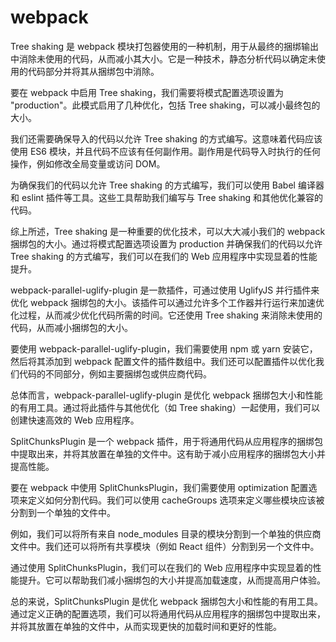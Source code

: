 # webpack

Tree shaking 是 webpack 模块打包器使用的一种机制，用于从最终的捆绑输出中消除未使用的代码，从而减小其大小。它是一种技术，静态分析代码以确定未使用的代码部分并将其从捆绑包中消除。

要在 webpack 中启用 Tree shaking，我们需要将模式配置选项设置为 "production"。此模式启用了几种优化，包括 Tree shaking，可以减小最终包的大小。

我们还需要确保导入的代码以允许 Tree shaking 的方式编写。这意味着代码应该使用 ES6 模块，并且代码不应该有任何副作用。副作用是代码导入时执行的任何操作，例如修改全局变量或访问 DOM。

为确保我们的代码以允许 Tree shaking 的方式编写，我们可以使用 Babel 编译器和 eslint 插件等工具。这些工具帮助我们编写与 Tree shaking 和其他优化兼容的代码。

综上所述，Tree shaking 是一种重要的优化技术，可以大大减小我们的 webpack 捆绑包的大小。通过将模式配置选项设置为 production 并确保我们的代码以允许 Tree shaking 的方式编写，我们可以在我们的 Web 应用程序中实现显着的性能提升。

webpack-parallel-uglify-plugin 是一款插件，可通过使用 UglifyJS 并行插件来优化 webpack 捆绑包的大小。该插件可以通过允许多个工作器并行运行来加速优化过程，从而减少优化代码所需的时间。它还使用 Tree shaking 来消除未使用的代码，从而减小捆绑包的大小。

要使用 webpack-parallel-uglify-plugin，我们需要使用 npm 或 yarn 安装它，然后将其添加到 webpack 配置文件的插件数组中。我们还可以配置插件以优化我们代码的不同部分，例如主要捆绑包或供应商代码。

总体而言，webpack-parallel-uglify-plugin 是优化 webpack 捆绑包大小和性能的有用工具。通过将此插件与其他优化（如 Tree shaking）一起使用，我们可以创建快速高效的 Web 应用程序。

SplitChunksPlugin 是一个 webpack 插件，用于将通用代码从应用程序的捆绑包中提取出来，并将其放置在单独的文件中。这有助于减小应用程序的捆绑包大小并提高性能。

要在 webpack 中使用 SplitChunksPlugin，我们需要使用 optimization 配置选项来定义如何分割代码。我们可以使用 cacheGroups 选项来定义哪些模块应该被分割到一个单独的文件中。

例如，我们可以将所有来自 node_modules 目录的模块分割到一个单独的供应商文件中。我们还可以将所有共享模块（例如 React 组件）分割到另一个文件中。

通过使用 SplitChunksPlugin，我们可以在我们的 Web 应用程序中实现显着的性能提升。它可以帮助我们减小捆绑包的大小并提高加载速度，从而提高用户体验。

总的来说，SplitChunksPlugin 是优化 webpack 捆绑包大小和性能的有用工具。通过定义正确的配置选项，我们可以将通用代码从应用程序的捆绑包中提取出来，并将其放置在单独的文件中，从而实现更快的加载时间和更好的性能。